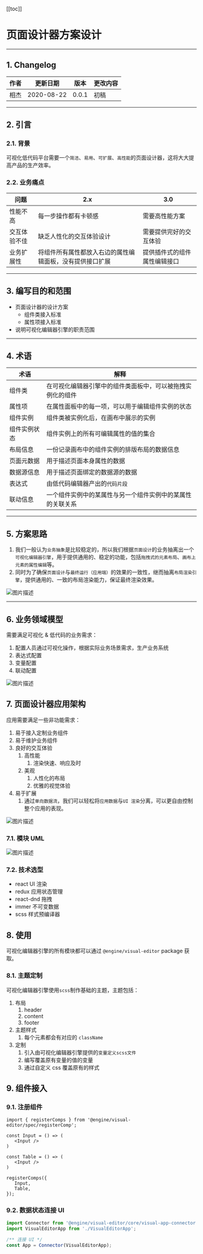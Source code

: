 [[toc]]

# 页面设计器方案设计

---

## 1. Changelog

| 作者 | 更新日期 | 版本 | 更改内容 |
|---|---|---|---|
| 相杰 | 2020-08-22 | 0.0.1 | 初稿 |

---

## 2. 引言

### 2.1. 背景

可视化低代码平台需要一个`简洁`、`易用`、`可扩展`、`高性能`的页面设计器，这将大大提高产品的生产效率。

### 2.2. 业务痛点

| 问题 | 2.x | 3.0 |
|---|---|---|
| 性能不高 | 每一步操作都有卡顿感 | 需要高性能方案 |
| 交互体验不佳 | 缺乏人性化的交互体验设计 | 需要提供完好的交互体验 |
| 业务扩展性 | 将组件所有属性都放入右边的属性编辑面板，没有提供接口扩展 | 提供插件式的组件属性编辑接口 |

---

## 3. 编写目的和范围

- 页面设计器的设计方案
  - 组件类接入标准
  - 属性项接入标准
- 说明可视化编辑器引擎的职责范围

---

## 4. 术语

| 术语 | 解释 |
|---|---|
| 组件类 | 在可视化编辑器引擎中的组件类面板中，可以被拖拽实例化的组件 |
| 属性项 | 在属性面板中的每一项，可以用于编辑组件实例的状态 |
| 组件实例 | 组件类被实例化后，在画布中展示的实例 |
| 组件实例状态 | 组件实例上的所有可编辑属性的值的集合 |
| 布局信息 | 一份记录画布中的组件实例的排版布局的数据信息 |
| 页面元数据 | 用于描述页面本身属性的数据 |
| 数据源信息 | 用于描述页面绑定的数据源的数据 |
| 表达式 | 由低代码编辑器产出的`代码片段` |
| 联动信息 | 一个组件实例中的某属性与另一个组件实例中的某属性的关联关系 |

---

## 5. 方案思路

1. 我们一般认为`业务抽象`是比较稳定的，所以我们根据`页面设计`的业务抽离出一个`可视化编辑器引擎`，用于提供通用的、稳定的功能，包括`拖拽式的元素布局`、`画布上元素的属性编辑`等。
2. 同时为了确保`页面设计`与`最终运行（应用端）`的效果的一致性，继而抽离`布局渲染引擎`，提供通用的、一致的布局渲染能力，保证最终渲染效果。

![图片描述](/tfl/pictures/202008/tapd_41909965_1598436381_8.png)

---

## 6. 业务领域模型

需要满足可视化 & 低代码的业务需求：

1. 配置人员通过可视化操作，根据实际业务场景需求，生产业务系统
2. 表达式配置
3. 变量配置
4. 联动配置

![图片描述](/tfl/pictures/202008/tapd_41909965_1598436394_48.png)

## 7. 页面设计器应用架构

应用需要满足一些非功能需求：

1. 易于接入定制业务组件
2. 易于维护业务组件
3. 良好的交互体验
   1. 高性能
      1. 渲染快速、响应及时
   2. 美观
      1. 人性化的布局
      2. 优雅的视觉体验
4. 易于扩展
   1. 通过`单向数据流`，我们可以轻松将`应用数据`与`UI 渲染`分离，可以更自由控制整个应用的表现。

![图片描述](/tfl/pictures/202008/tapd_41909965_1598436440_31.png)

### 7.1. 模块 UML

![图片描述](/tfl/pictures/202008/tapd_41909965_1598522148_81.png)

### 7.2. 技术选型

- react UI 渲染
- redux 应用状态管理
- react-dnd 拖拽
- immer 不可变数据
- scss 样式预编译器

## 8. 使用

可视化编辑器引擎的所有模块都可以通过 `@engine/visual-editor` package 获取。

### 8.1. 主题定制

可视化编辑器引擎使用`scss`制作基础的主题，主题包括：

1. 布局
   1. header
   2. content
   3. footer
2. 主题样式
   1. 每个元素都会有对应的 `className`
3. 定制
   1. 引入由可视化编辑器引擎提供的`变量定义scss文件`
   2. 编写覆盖原有变量的值的变量
   3. 通过自定义 css 覆盖原有的样式

## 9. 组件接入

### 9.1. 注册组件

```tsx
import { registerComps } from '@engine/visual-editor/spec/registerComp';

const Input = () => (
   <Input />
)

const Table = () => (
   <Input />
)

registerComps({
   Input,
   Table,
});
```

### 9.2. 数据状态连接 UI

```ts
import Connector from '@engine/visual-editor/core/visual-app-connector';
import VisualEditorApp from './VisualEditorApp';

/** 连接 UI */
const App = Connector(VisualEditorApp);
```

